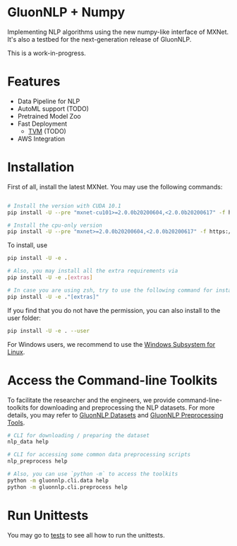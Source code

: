 # GluonNLP + Numpy

Implementing NLP algorithms using the new numpy-like interface of MXNet. It's also a testbed for the next-generation release of GluonNLP.

This is a work-in-progress.


# Features

- Data Pipeline for NLP
- AutoML support (TODO)
- Pretrained Model Zoo
- Fast Deployment
    - [TVM](https://tvm.apache.org/) (TODO)
- AWS Integration


# Installation
First of all, install the latest MXNet. You may use the following commands:

```bash

# Install the version with CUDA 10.1
pip install -U --pre "mxnet-cu101>=2.0.0b20200604,<2.0.0b20200617" -f https://dist.mxnet.io/python

# Install the cpu-only version
pip install -U --pre "mxnet>=2.0.0b20200604,<2.0.0b20200617" -f https://dist.mxnet.io/python
```


To install, use

```bash
pip install -U -e .

# Also, you may install all the extra requirements via
pip install -U -e .[extras]

# In case you are using zsh, try to use the following command for installing
pip install -U -e ."[extras]" 
```

If you find that you do not have the permission, you can also install to the user folder:

```bash
pip install -U -e . --user
```

For Windows users, we recommend to use the [Windows Subsystem for Linux](https://docs.microsoft.com/en-us/windows/wsl/about). 


# Access the Command-line Toolkits

To facilitate the researcher and the engineers, we provide command-line-toolkits for 
downloading and preprocessing the NLP datasets. For more details, you may refer to
 [GluonNLP Datasets](./scripts/datasets) and [GluonNLP Preprocessing Tools](./scripts/preprocess).

```bash
# CLI for downloading / preparing the dataset
nlp_data help

# CLI for accessing some common data preprocessing scripts
nlp_preprocess help

# Also, you can use `python -m` to access the toolkits
python -m gluonnlp.cli.data help
python -m gluonnlp.cli.preprocess help

```

# Run Unittests
You may go to [tests](tests) to see all how to run the unittests.
